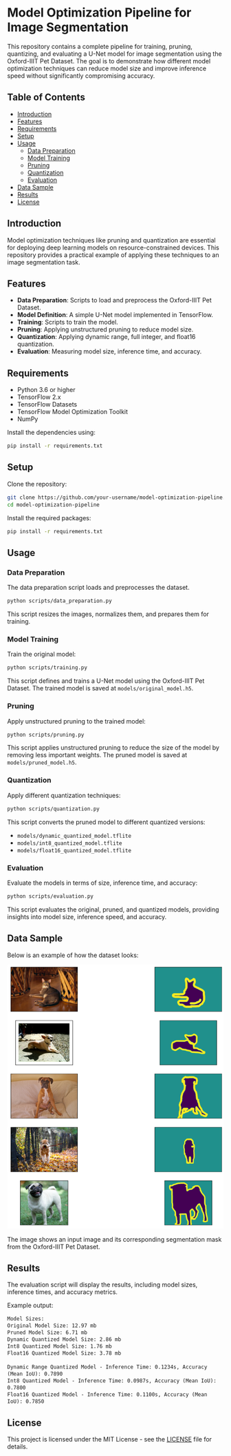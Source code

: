 
# Model Optimization Pipeline for Image Segmentation

This repository contains a complete pipeline for training, pruning, quantizing, and evaluating a U-Net model for image segmentation using the Oxford-IIIT Pet Dataset. The goal is to demonstrate how different model optimization techniques can reduce model size and improve inference speed without significantly compromising accuracy.

## Table of Contents

- [Introduction](#introduction)
- [Features](#features)
- [Requirements](#requirements)
- [Setup](#setup)
- [Usage](#usage)
  - [Data Preparation](#data-preparation)
  - [Model Training](#model-training)
  - [Pruning](#pruning)
  - [Quantization](#quantization)
  - [Evaluation](#evaluation)
- [Data Sample](#data-sample)
- [Results](#results)
- [License](#license)

## Introduction

Model optimization techniques like pruning and quantization are essential for deploying deep learning models on resource-constrained devices. This repository provides a practical example of applying these techniques to an image segmentation task.

## Features

- **Data Preparation**: Scripts to load and preprocess the Oxford-IIIT Pet Dataset.
- **Model Definition**: A simple U-Net model implemented in TensorFlow.
- **Training**: Scripts to train the model.
- **Pruning**: Applying unstructured pruning to reduce model size.
- **Quantization**: Applying dynamic range, full integer, and float16 quantization.
- **Evaluation**: Measuring model size, inference time, and accuracy.

## Requirements

- Python 3.6 or higher
- TensorFlow 2.x
- TensorFlow Datasets
- TensorFlow Model Optimization Toolkit
- NumPy

Install the dependencies using:

```bash
pip install -r requirements.txt
```

## Setup

Clone the repository:

```bash
git clone https://github.com/your-username/model-optimization-pipeline.git
cd model-optimization-pipeline
```

Install the required packages:

```bash
pip install -r requirements.txt
```

## Usage

### Data Preparation

The data preparation script loads and preprocesses the dataset.

```bash
python scripts/data_preparation.py
```

This script resizes the images, normalizes them, and prepares them for training.

### Model Training

Train the original model:

```bash
python scripts/training.py
```

This script defines and trains a U-Net model using the Oxford-IIIT Pet Dataset. The trained model is saved at `models/original_model.h5`.

### Pruning

Apply unstructured pruning to the trained model:

```bash
python scripts/pruning.py
```

This script applies unstructured pruning to reduce the size of the model by removing less important weights. The pruned model is saved at `models/pruned_model.h5`.

### Quantization

Apply different quantization techniques:

```bash
python scripts/quantization.py
```

This script converts the pruned model to different quantized versions:
- `models/dynamic_quantized_model.tflite`
- `models/int8_quantized_model.tflite`
- `models/float16_quantized_model.tflite`

### Evaluation

Evaluate the models in terms of size, inference time, and accuracy:

```bash
python scripts/evaluation.py
```

This script evaluates the original, pruned, and quantized models, providing insights into model size, inference speed, and accuracy.

## Data Sample

Below is an example of how the dataset looks:

![Sample Data Image](dataset.jpg)

The image shows an input image and its corresponding segmentation mask from the Oxford-IIIT Pet Dataset.

## Results

The evaluation script will display the results, including model sizes, inference times, and accuracy metrics.

Example output:

```
Model Sizes:
Original Model Size: 12.97 mb
Pruned Model Size: 6.71 mb
Dynamic Quantized Model Size: 2.86 mb
Int8 Quantized Model Size: 1.76 mb
Float16 Quantized Model Size: 3.78 mb

Dynamic Range Quantized Model - Inference Time: 0.1234s, Accuracy (Mean IoU): 0.7890
Int8 Quantized Model - Inference Time: 0.0987s, Accuracy (Mean IoU): 0.7800
Float16 Quantized Model - Inference Time: 0.1100s, Accuracy (Mean IoU): 0.7850
```

## License

This project is licensed under the MIT License - see the [LICENSE](LICENSE) file for details.
